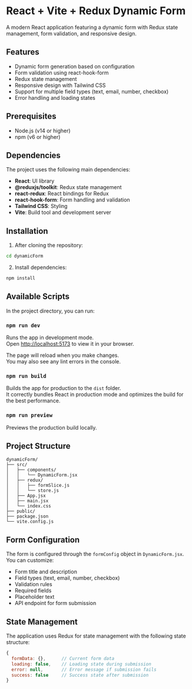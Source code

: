 # React + Vite + Redux  Dynamic Form

A modern React application featuring a dynamic form with Redux state management, form validation, and responsive design.

## Features

- Dynamic form generation based on configuration
- Form validation using react-hook-form
- Redux state management
- Responsive design with Tailwind CSS
- Support for multiple field types (text, email, number, checkbox)
- Error handling and loading states

## Prerequisites

- Node.js (v14 or higher)
- npm (v6 or higher)

## Dependencies

The project uses the following main dependencies:

- **React**: UI library
- **@reduxjs/toolkit**: Redux state management
- **react-redux**: React bindings for Redux
- **react-hook-form**: Form handling and validation
- **Tailwind CSS**: Styling
- **Vite**: Build tool and development server

## Installation

1. After cloning the repository:
```bash
cd dynamicForm
```

2. Install dependencies:
```bash
npm install
```

## Available Scripts

In the project directory, you can run:

### `npm run dev`

Runs the app in development mode.\
Open [http://localhost:5173](http://localhost:5173) to view it in your browser.

The page will reload when you make changes.\
You may also see any lint errors in the console.

### `npm run build`

Builds the app for production to the `dist` folder.\
It correctly bundles React in production mode and optimizes the build for the best performance.

### `npm run preview`

Previews the production build locally.

## Project Structure

```
dynamicForm/
├── src/
│   ├── components/
│   │   └── DynamicForm.jsx
│   ├── redux/
│   │   ├── formSlice.js
│   │   └── store.js
│   ├── App.jsx
│   ├── main.jsx
│   └── index.css
├── public/
├── package.json
└── vite.config.js
```

## Form Configuration

The form is configured through the `formConfig` object in `DynamicForm.jsx`. You can customize:

- Form title and description
- Field types (text, email, number, checkbox)
- Validation rules
- Required fields
- Placeholder text
- API endpoint for form submission

## State Management

The application uses Redux for state management with the following state structure:

```javascript
{
  formData: {},      // Current form data
  loading: false,    // Loading state during submission
  error: null,       // Error message if submission fails
  success: false     // Success state after submission
}
```
